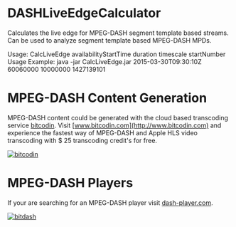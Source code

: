# DASHLiveEdgeCalculator
Calculates the live edge for MPEG-DASH segment template based streams. Can be used to analyze segment template based MPEG-DASH MPDs.

Usage: CalcLiveEdge availabilityStartTime duration timescale startNumber
Usage Example: java -jar CalcLiveEdge.jar 2015-03-30T09:30:10Z 60060000 10000000 1427139101

# MPEG-DASH Content Generation
MPEG-DASH content could be generated with the cloud based transcoding service [bitcodin](http://www.bitcodin.com). Visit [www.bitcodin.com](http://www.bitcodin.com) and experience the fastest way of MPEG-DASH and Apple HLS video transcoding with $ 25 transcoding credit's for free.

[![bitcodin](http://www.bitmovin.net/wp-content/uploads/2015/03/General-Try-Now-1024x538.jpg)](http://www.bitcodin.com)

# MPEG-DASH Players
If your are searching for an MPEG-DASH player visit [dash-player.com](http://www.dash-player.com/).

[![bitdash](http://www.dash-player.com/wp-content/uploads/2015/03/Player.gif)](http://www.dash-player.com/)


